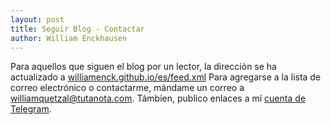 ```yaml
---
layout: post
title: Seguir Blog - Contactar
author: William Enckhausen
---
```


Para aquellos que siguen el blog por un lector, la direcciòn se ha actualizado a <a href="https://williamenck.github.io/es/feed.xml">williamenck.github.io/es/feed.xml</a>  Para agregarse a la lista de correo electrónico o contactarme, mándame un correo a [williamquetzal@tutanota.com](mailto:williamquetzal@tutanota.com). Támbien, publico enlaces a mí [cuenta de Telegram](https://t.me/williamenck).
